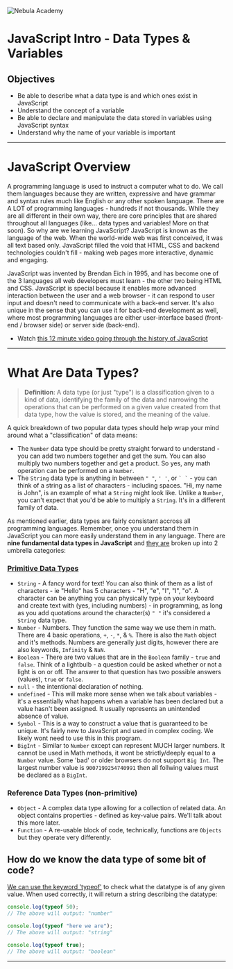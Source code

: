 ![Nebula Academy](https://nebulaacademy.com/static/media/NebulaAcademyLogoNextToTitle.7d951a1b.png)



# JavaScript Intro - Data Types & Variables

## Objectives
* Be able to describe what a data type is and which ones exist in JavaScript
* Understand the concept of a variable
* Be able to declare and manipulate the data stored in variables using JavaScript syntax
* Understand why the name of your variable is important

---

# JavaScript Overview
A programming language is used to instruct a computer what to do. We call them languages because they are written, expressive and have grammar and syntax rules much like English or any other spoken language. There are A LOT of programming languages - hundreds if not thousands. While they are all different in their own way, there are core principles that are shared throughout all languages (like... data types and variables! More on that soon). So why are we learning JavaScript? JavaScript is known as the language of the web. When the world-wide web was first conceived, it was all text based only. JavaScript filled the void that HTML, CSS and backend technologies couldn't fill - making web pages more interactive, dynamic and engaging.

JavaScript was invented by Brendan Eich in 1995, and has become one of the 3 languages all web developers must learn - the other two being HTML and CSS. JavaScript is special because it enables more advanced interaction between the user and a web browser - it can respond to user input and doesn't need to communicate with a back-end server. It's also unique in the sense that you can use it for back-end development as well, where most programming languages are either user-interface based (front-end / browser side) or server side (back-end).
 - Watch [this 12 minute video going through the history of JavaScript](https://www.youtube.com/watch?v=Sh6lK57Cuk4&ab_channel=Fireship) 

---

# What Are Data Types?
> **Definition**: A data type (or just "type") is a classification given to a kind of data, identifying the family of the data and narrowing the operations that can be performed on a given value created from that data type, how the value is stored, and the meaning of the value.

A quick breakdown of two popular data types should help wrap your mind around what a "classification" of data means:
  - The `Number` data type should be pretty straight forward to understand - you can add two numbers together and get the sum. You can also multiply two numbers together and get a product. So yes, any math operation can be performed on a `Number`.
  - The `String` data type is anything in between `" "`, `' '`, or ``` ` ` ```  - you can think of a string as a list of characters - including spaces. "Hi, my name is John", is an example of what a `String` might look like. Unlike a `Number`, you can't expect that you'd be able to multiply a `String`. It's in a different family of data.

As mentioned earlier, data types are fairly consistant accross all programming languages. Remember, once you understand them in JavaScript you can more easily understand them in any language. There are **nine fundamental data types in JavaScript** and [they are](https://developer.mozilla.org/en-US/docs/Web/JavaScript/Data_structures) broken up into 2 umbrella categories:
  
### [Primitive Data Types](https://levelup.gitconnected.com/summary-of-data-types-in-javascript-a04d02715a9a#:~:text=There%20are%207%20primitive%20data,null%2C%20undefined%2C%20and%20symbol.)
  - `String` - A fancy word for text! You can also think of them as a list of characters - ie "Hello" has 5 characters - "H", "e", "l", "l", "o". A character can be anything you can physically type on your keyboard and create text with (yes, including numbers) - in programming, as long as you add quotations around the character(s) `" "` it's considered a `String` data type.
  - `Number` - Numbers. They function the same way we use them in math. There are 4 basic operations, `+`, `-`, `*`, & `%`. There is also the `Math` object and it's methods. Numbers are generally just digits, however there are also keywords, `Infinity` & `NaN`. 
  - `Boolean` - There are two values that are in the `Boolean` family - `true` and `false`. Think of a lightbulb - a question could be asked whether or not a light is on or off. The answer to that question has two possible answers (values), `true` or `false`.
  - `null` - the intentional declaration of nothing. 
  - `undefined` - This will make more sense when we talk about variables - it's a essentially what happens when a variable has been declared but a value hasn't been assigned. It usually represents an unintended absence of value.
  - `Symbol` - This is a way to construct a value that is guaranteed to be unique. It's fairly new to JavaScript and used in complex coding. We likely wont need to use this in this program.
  - `BigInt` - Similar to `Number` except can represent MUCH larger numbers. It cannot be used in Math methods, it wont be strictly/deeply equal to a `Number` value. Some 'bad' or older browsers do not support `Big Int`. The largest number value is `9007199254740991` then all follwing values must be declared as a `BigInt`. 

### Reference Data Types (non-primitive)
  - `Object` - A complex data type allowing for a collection of related data. An object contains properties - defined as key-value pairs. We'll talk about this more later.
  - `Function` - A re-usable block of code, technically, functions are `Objects` but they operate very differently.

## How do we know the data type of some bit of code?

[We can use the keyword 'typeof'](https://developer.mozilla.org/en-US/docs/Web/JavaScript/Reference/Operators/typeof) to check what the datatype is of any given value. When used correctly, it will return a string describing the datatype:

```js
console.log(typeof 50);
// The above will output: "number"

console.log(typeof "here we are");
// The above will output: "string"

console.log(typeof true);
// The above will output: "boolean"
```

---
